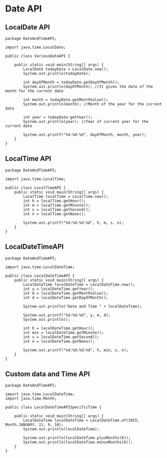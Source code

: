 # Date API

## LocalDate API

    package DateAndTimeAPI;
    
    import java.time.LocalDate;
    
    public class VariousDateAPI {
    
        public static void main(String[] args) {
            LocalDate todayDate = LocalDate.now();
            System.out.println(todayDate);
    
            int dayOfMonth = todayDate.getDayOfMonth();
            System.out.println(dayOfMonth); //It gives the date of the month for the current date
    
            int month = todayDate.getMonthValue();
            System.out.println(month); //Month of the year for the current date
    
            int year = todayDate.getYear();
            System.out.println(year); //Year of current year for the current date
    
            System.out.printf("%d-%d-%d", dayOfMonth, month, year);
        }
    }

## LocalTime API

    package DateAndTimeAPI;
    
    import java.time.LocalTime;
    
    public class LocalTimeAPI {
        public static void main(String[] args) {
            LocalTime localTime = LocalTime.now();
            int h = localTime.getHour();
            int m = localTime.getMinute();
            int s = localTime.getSecond();
            int n = localTime.getNano();
    
            System.out.printf("%d:%d:%d:%d", h, m, s, n);
        }
    }

## LocalDateTimeAPI

    package DateAndTimeAPI;
    
    import java.time.LocalDateTime;
    
    public class LocalDateTimeAPI {
        public static void main(String[] args) {
            LocalDateTime localDateTime = LocalDateTime.now();
            int y = localDateTime.getYear();
            int m = localDateTime.getMonthValue();
            int d = localDateTime.getDayOfMonth();
    
            System.out.println("Date and Time " + localDateTime);
    
            System.out.printf("%d:%d:%d", y, m, d);
            System.out.println();
    
            int h = localDateTime.getHour();
            int min = localDateTime.getMinute();
            int s = localDateTime.getSecond();
            int n = localDateTime.getNano();
    
            System.out.printf("%d:%d:%d:%d", h, min, s, n);
        }
    }

## Custom data and Time API

    package DateAndTimeAPI;
    
    import java.time.LocalDateTime;
    import java.time.Month;
    
    public class LocalDateTimeAPISpecificTime {
    
        public static void main(String[] args) {
            LocalDateTime localDateTime = LocalDateTime.of(2015, Month.JANUARY, 11, 9, 10);
            System.out.println(localDateTime);
    
            System.out.println(localDateTime.plusMonths(6));
            System.out.println(localDateTime.minusMonths(6));
        }
    }
